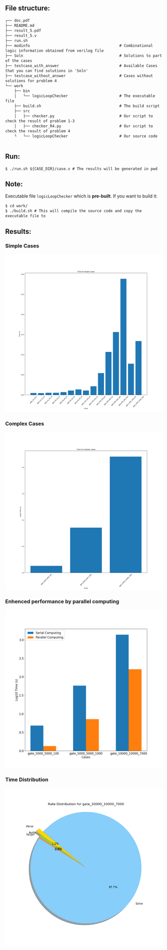 ## File structure:
```                                                                                  
┌── doc.pdf                                                                             
├── README.md                                                                                         
├── result_5.pdf                                                                                   
├── result_5.v                                                                                     
├── run.sh
├── modinfo                                        # Combinational logic information obtained from verilog file
├── Soln                                           # Solutions to part of the cases
├── testcase_with_answer                           # Available Cases that you can find solutions in 'Soln'
├── testcase_without_answer                        # Cases without solutions for problem 4
└── work                                                                                           
    ├── bin                                                                                        
    │   └── logicLoopChecker                       # The executable file                           
    ├── build.sh                                   # The build script                                                 
    ├── src                                                                                        
    │   ├── checker.py                             # Our script to check the result of problem 1-3   
    │   ├── checker_R4.py                          # Our script to check the result of problem 4        
    └   └── logicLoopChecker                       # Our source code                               
                                                                                 
```


## Run:

```
$ ./run.sh ${CASE_DIR}/case.v # The results will be generated in pwd
 ```

## Note:

Executable file `logicLoopChecker` which is **pre-built**. If you want to build it:

```
$ cd work/
$ ./build.sh # This will compile the source code and copy the executable file to
```

## Results:

### Simple Cases
![Simple Cases](./pictures/simple_cases.png)

### Complex Cases
![Complex Cases](./pictures/complex_cases.png)

### Enhenced performance by parallel computing
![Enhenced performance by parallel computing](./pictures/single_vs_parallel.png)

### Time Distribution
![Time Distribution](./pictures/rate_distribution.png)
